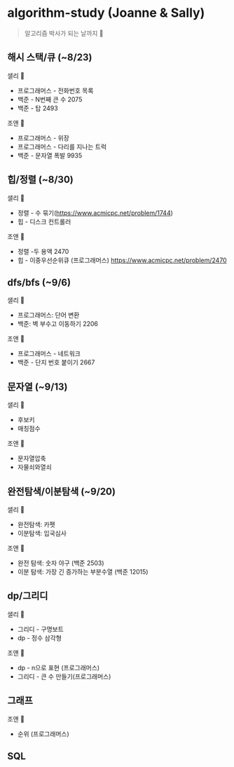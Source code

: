 # algorithm-study (Joanne & Sally)
> 알고리즘 박사가 되는 날까지 🚀

## 해시 스택/큐 (~8/23)
샐리 🐥  
* 프로그래머스 - 전화번호 목록  
* 백준 - N번째 큰 수 2075  
* 백준 - 탑 2493  

조앤 🌟  
* 프로그래머스 - 위장  
* 프로그래머스 - 다리를 지나는 트럭  
* 백준 - 문자열 폭발 9935  

## 힙/정렬 (~8/30)
샐리 🐥  
* 정렬 - 수 묶기(https://www.acmicpc.net/problem/1744)  
* 힙 - 디스크 컨트롤러  

조앤 🌟   
* 정렬 -두 용액 2470  
* 힙 - 이중우선순위큐 (프로그래머스) https://www.acmicpc.net/problem/2470  

## dfs/bfs (~9/6)
샐리 🐥  
* 프로그래머스: 단어 변환
* 백준: 벽 부수고 이동하기 2206  

조앤 🌟   
* 프로그래머스 - 네트워크 
* 백준 - 단지 번호 붙이기 2667

## 문자열 (~9/13)
샐리 🐥 
* 후보키
* 매칭점수

조앤 🌟  
* 문자열압축
* 자물쇠와열쇠


## 완전탐색/이분탐색 (~9/20)
샐리 🐥 
* 완전탐색: 카펫
* 이분탐색: 입국심사

조앤 🌟  
* 완전 탐색: 숫자 야구 (백준 2503)
* 이분 탐색: 가장 긴 증가하는 부분수열 (백준 12015)

## dp/그리디
샐리 🐥 
* 그리디 - 구명보트
* dp - 정수 삼각형

조앤 🌟
* dp - n으로 표현 (프로그래머스)
* 그리디 - 큰 수 만들기(프로그래머스)

## 그래프

조앤 🌟
* 순위 (프로그래머스)
## SQL 

